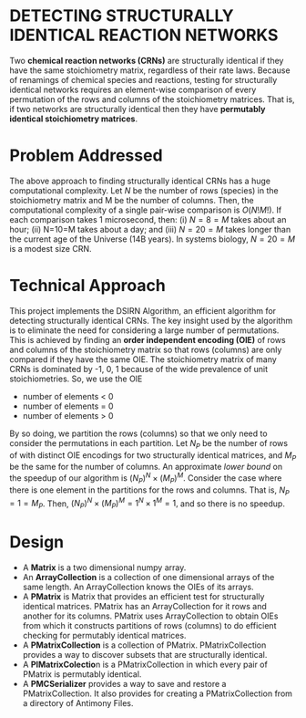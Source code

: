 # DETECTING STRUCTURALLY IDENTICAL REACTION NETWORKS

Two **chemical reaction networks (CRNs)** are structurally identical if they have the same stoichiometry matrix, regardless of their rate laws. Because of renamings of chemical species and reactions, testing for structurally
identical networks requires an element-wise comparison of every permutation of the rows and columns of the
stoichiometry matrices. That is, if two networks are structurally identical then they have **permutably identical stoichiometry matrices**.

# Problem Addressed
The above approach to finding structurally identical CRNs has a huge computational complexity.
Let $N$ be the number of rows (species) in the stoichiometry matrix and M be the number of columns.
Then, the computational complexity of a single pair-wise comparison is $O(N!M!)$. If each comparison takes 1 microsecond, then: (i) $N=8=M$ takes about an hour; (ii) N=10=M takes about a day; and (iii) $N=20=M$ takes
longer than the current age of the Universe (14B years). In systems biology, $N=20=M$ is a modest size CRN.

# Technical Approach
This project implements the DSIRN Algorithm, an efficient algorithm for detecting
structurally identical CRNs.
The key insight used by the algorithm is to eliminate the need for considering a large number of permutations.
This is achieved by finding an **order independent encoding (OIE)** of rows and columns of the stoichiometry matrix
so that rows (columns) are only compared if they have the same OIE. The stoichiometry matrix of many CRNs is dominated by -1, 0, 1 because of the wide prevalence of unit stoichiometries. So, we use the OIE
* number of elements < 0
* number of elements = 0
* number of elements > 0

By so doing, we partition the rows (columns) so that we only need to consider the permutations in each partition.
Let $N_P$ be the number of rows of with distinct OIE encodings for two structurally identical matrices, and $M_P$ be the same for the number of columns.
An approximate *lower bound* on the speedup of our algorithm is
$(N_P)^N \times (M_P)^M$. Consider the case where there is one element in the partitions for the rows and columns. That is, $N_P = 1 = M_P$. 
Then, $(N_P)^N \times (M_P)^M = 1^N \times 1^M = 1,$ and so there is no speedup.

# Design

* A **Matrix** is a two dimensional numpy array.
* An **ArrayCollection** is a collection of one dimensional arrays of the same length. An ArrayCollection knows the OIEs of its arrays.
* A **PMatrix** is Matrix that provides an efficient test for structurally identical matrices. PMatrix has an ArrayCollection for it rows and another for its columns. PMatrix uses ArrayCollection to obtain OIEs from which it constructs partitions of rows (columns) to do efficient checking for permutably identical matrices.
* A **PMatrixCollection** is a collection of PMatrix. PMatrixCollection provides a way to discover subsets that are structurally identical.
* A **PIMatrixColectio**n is a PMatrixCollection in which every pair of PMatrix is permutably identical.
* A **PMCSerializer** provides a way to save and restore a PMatrixCollection. It also provides for creating a PMatrixCollection from a directory of Antimony Files.